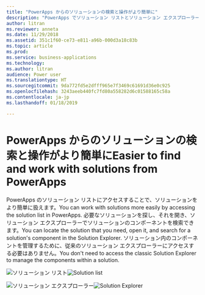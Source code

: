 ```yaml
---
title: "PowerApps からのソリューションの検索と操作がより簡単に"
description: "PowerApps でソリューション リストとソリューション エクスプローラーを使用できます。"
author: litran
ms.reviewer: anneta
ms.date: 11/29/2018
ms.assetid: 351c1f60-ce73-e811-a96b-000d3a18c83b
ms.topic: article
ms.prod: 
ms.service: business-applications
ms.technology: 
ms.author: litran
audience: Power user
ms.translationtype: HT
ms.sourcegitcommit: 9da772fd5e2dfff965e7f3469c61691d36e0c925
ms.openlocfilehash: 3243aeeb440fc7fd80a558282d6c01588165c58a
ms.contentlocale: ja-jp
ms.lasthandoff: 01/18/2019

---
```

# <a name="easier-to-find-and-work-with-solutions-from-powerapps"></a><span data-ttu-id="cbedb-103">PowerApps からのソリューションの検索と操作がより簡単に</span><span class="sxs-lookup"><span data-stu-id="cbedb-103">Easier to find and work with solutions from PowerApps</span></span>




<span data-ttu-id="cbedb-104">PowerApps のソリューション リストにアクセスすることで、ソリューションをより簡単に扱えます。</span><span class="sxs-lookup"><span data-stu-id="cbedb-104">You can work with solutions more easily by accessing the solution list in PowerApps.</span></span> <span data-ttu-id="cbedb-105">必要なソリューションを探し、それを開き、ソリューション エクスプローラーでソリューションのコンポーネントを検索できます。</span><span class="sxs-lookup"><span data-stu-id="cbedb-105">You can locate the solution that you need, open it, and search for a solution's component in the Solution Explorer.</span></span> <span data-ttu-id="cbedb-106">ソリューション内のコンポーネントを管理するために、従来のソリューション エクスプローラーにアクセスする必要はありません。</span><span class="sxs-lookup"><span data-stu-id="cbedb-106">You don't need to access the classic Solution Explorer to manage the components within a solution.</span></span>

<span data-ttu-id="cbedb-107">![ソリューション リスト](media/solution-list.png  "ソリューション リスト")</span><span class="sxs-lookup"><span data-stu-id="cbedb-107">![Solution list](media/solution-list.png  "Solution list")</span></span>

<span data-ttu-id="cbedb-108">![ソリューション エクスプローラー](media/solution-explorer.png  "ソリューション エクスプローラー")</span><span class="sxs-lookup"><span data-stu-id="cbedb-108">![Solution Explorer](media/solution-explorer.png  "Solution Explorer")</span></span>



